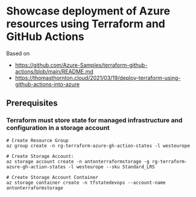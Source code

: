 # Showcase deployment of Azure resources using Terraform and GitHub Actions

Based on 

* https://github.com/Azure-Samples/terraform-github-actions/blob/main/README.md
* https://thomasthornton.cloud/2021/03/19/deploy-terraform-using-github-actions-into-azure


## Prerequisites
### Terraform must store state for managed infrastructure and configuration in a storage account
```
# Create Resource Group
az group create -n rg-terraform-azure-gh-action-states -l westeurope
 
# Create Storage Account: 
az storage account create -n antonterraformstorage -g rg-terraform-azure-gh-action-states -l westeurope --sku Standard_LRS
 
# Create Storage Account Container
az storage container create -n tfstatedevops --account-name antonterraformstorage
```